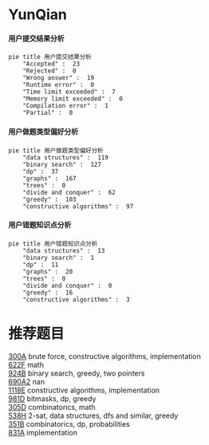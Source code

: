# YunQian

<!-- tabs:start -->



#### **用户提交结果分析**

```mermaid
pie title 用户提交结果分析
    "Accepted" :  23
    "Rejected" :  0
    "Wrong answer" :  19
    "Runtime error" :  0
    "Time limit exceeded" :  7
    "Memory limit exceeded" :  0
    "Compilation error" :  1
    "Partial" :  0
```

#### **用户做题类型偏好分析**

```mermaid
pie title 用户做题类型偏好分析
    "data structures" :  119
    "binary search" :  127
    "dp" :  37
    "graphs" :  167
    "trees" :  0
    "divide and conquer" :  62
    "greedy" :  103
    "constructive algorithms" :  97
```
#### **用户错题知识点分析**

```mermaid
pie title 用户错题知识点分析
    "data structures" :  13
    "binary search" :  1
    "dp" :  11
    "graphs" :  20
    "trees" :  0
    "divide and conquer" :  0
    "greedy" :  16
    "constructive algorithms" :  3
```



<!-- tabs:end -->
# 推荐题目
[300A](https://codeforces.com/contest/300/problem/A)		brute force,
                        constructive algorithms,
                        implementation		  
[622F](https://codeforces.com/contest/622/problem/F)		math		  
[924B](https://codeforces.com/contest/924/problem/B)		binary search,
                        greedy,
                        two pointers		  
[690A2](https://codeforces.com/contest/690A/problem/2)		nan		  
[1118E](https://codeforces.com/contest/1118/problem/E)		constructive algorithms,
                        implementation		  
[981D](https://codeforces.com/contest/981/problem/D)		bitmasks,
                        dp,
                        greedy		  
[305D](https://codeforces.com/contest/305/problem/D)		combinatorics,
                        math		  
[538H](https://codeforces.com/contest/538/problem/H)		2-sat,
                        data structures,
                        dfs and similar,
                        greedy		  
[351B](https://codeforces.com/contest/351/problem/B)		combinatorics,
                        dp,
                        probabilities		  
[831A](https://codeforces.com/contest/831/problem/A)		implementation		  
